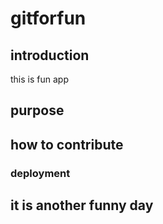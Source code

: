 # gitforfun


## introduction
this is fun app
## purpose

## how to contribute

### deployment

## it is another funny day